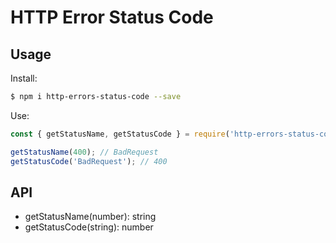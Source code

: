 # HTTP Error Status Code

## Usage

Install:

```sh
$ npm i http-errors-status-code --save
```

Use:

```js
const { getStatusName, getStatusCode } = require('http-errors-status-code');

getStatusName(400); // BadRequest
getStatusCode('BadRequest'); // 400
```

## API

- getStatusName(number): string
- getStatusCode(string): number
